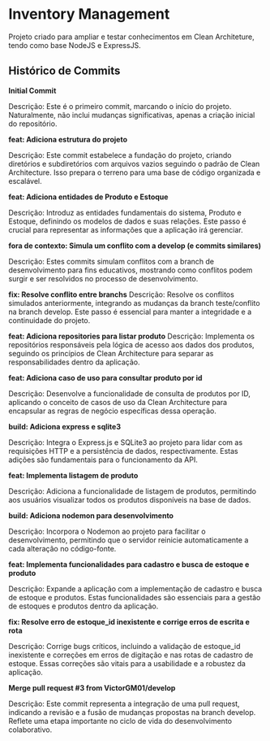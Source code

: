 # Inventory Management
Projeto criado para ampliar e testar conhecimentos em Clean Architeture, tendo como base NodeJS e ExpressJS.

## Histórico de Commits

**Initial Commit**

Descrição: Este é o primeiro commit, marcando o início do projeto. Naturalmente, não inclui mudanças significativas, apenas a criação inicial do repositório.

**feat: Adiciona estrutura do projeto**

Descrição: Este commit estabelece a fundação do projeto, criando diretórios e subdiretórios com arquivos vazios seguindo o padrão de Clean Architecture. Isso prepara o terreno para uma base de código organizada e escalável.

**feat: Adiciona entidades de Produto e Estoque**

Descrição: Introduz as entidades fundamentais do sistema, Produto e Estoque, definindo os modelos de dados e suas relações. Este passo é crucial para representar as informações que a aplicação irá gerenciar.

**fora de contexto: Simula um conflito com a develop (e commits similares)**

Descrição: Estes commits simulam conflitos com a branch de desenvolvimento para fins educativos, mostrando como conflitos podem surgir e ser resolvidos no processo de desenvolvimento.

**fix: Resolve conflito entre branchs**
Descrição: Resolve os conflitos simulados anteriormente, integrando as mudanças da branch teste/conflito na branch develop. Este passo é essencial para manter a integridade e a continuidade do projeto.

**feat: Adiciona repositories para listar produto**
Descrição: Implementa os repositórios responsáveis pela lógica de acesso aos dados dos produtos, seguindo os princípios de Clean Architecture para separar as responsabilidades dentro da aplicação.

**feat: Adiciona caso de uso para consultar produto por id**

Descrição: Desenvolve a funcionalidade de consulta de produtos por ID, aplicando o conceito de casos de uso da Clean Architecture para encapsular as regras de negócio específicas dessa operação.

**build: Adiciona express e sqlite3**

Descrição: Integra o Express.js e SQLite3 ao projeto para lidar com as requisições HTTP e a persistência de dados, respectivamente. Estas adições são fundamentais para o funcionamento da API.

**feat: Implementa listagem de produto**

Descrição: Adiciona a funcionalidade de listagem de produtos, permitindo aos usuários visualizar todos os produtos disponíveis na base de dados.

**build: Adiciona nodemon para desenvolvimento**

Descrição: Incorpora o Nodemon ao projeto para facilitar o desenvolvimento, permitindo que o servidor reinicie automaticamente a cada alteração no código-fonte.

**feat: Implementa funcionalidades para cadastro e busca de estoque e produto**

Descrição: Expande a aplicação com a implementação de cadastro e busca de estoque e produtos. Estas funcionalidades são essenciais para a gestão de estoques e produtos dentro da aplicação.

**fix: Resolve erro de estoque_id inexistente e corrige erros de escrita e rota**

Descrição: Corrige bugs críticos, incluindo a validação de estoque_id inexistente e correções em erros de digitação e nas rotas de cadastro de estoque. Essas correções são vitais para a usabilidade e a robustez da aplicação.

**Merge pull request #3 from VictorGM01/develop**

Descrição: Este commit representa a integração de uma pull request, indicando a revisão e a fusão de mudanças propostas na branch develop. Reflete uma etapa importante no ciclo de vida do desenvolvimento colaborativo.
